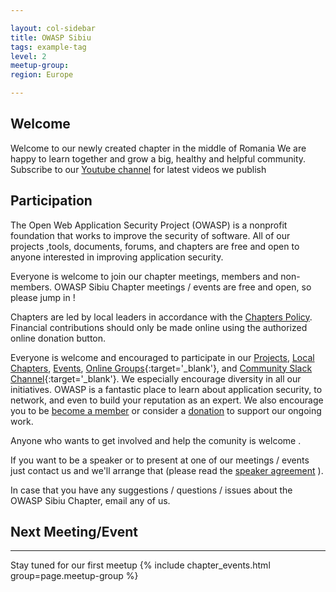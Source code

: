 ```yaml
---

layout: col-sidebar
title: OWASP Sibiu
tags: example-tag
level: 2
meetup-group:
region: Europe

---
```




## Welcome
Welcome to our newly created chapter in the middle of Romania
We are happy to learn together and grow a big, healthy and helpful community.
Subscribe to our [Youtube channel](https://www.youtube.com/channel/UC5s3mtC08dY6cRtCEZu_ZHQ) for latest videos we publish 


## Participation
The Open Web Application Security Project (OWASP) is a nonprofit foundation that works to improve the security of software. All of our projects ,tools, documents, forums, and chapters are free and open to anyone interested in improving application security. 

Everyone is welcome to join our chapter meetings, members and non-members. OWASP Sibiu Chapter meetings / events are free and open, so please jump in !

Chapters are led by local leaders in accordance with the [Chapters Policy](/www-policy/operational/chapters). Financial contributions should only be made online using the authorized online donation button. 

Everyone is welcome and encouraged to participate in our [Projects](/projects/), [Local Chapters](/chapters/), [Events](/events/), [Online Groups](https://groups.google.com/a/owasp.com/){:target='_blank'}, and [Community Slack Channel](https://owasp.slack.com/){:target='_blank'}. We especially encourage diversity in all our initiatives. OWASP is a fantastic place to learn about application security, to network, and even to build your reputation as an expert. We also encourage you to be [become a member](/membership/) or consider a [donation](/donate/) to support our ongoing work.

Anyone who wants to get involved and help the comunity is welcome .

If you want to be a speaker or to present at one of our meetings / events just contact us and we'll arrange that (please read the [speaker agreement](/www-policy/speaker-agreement) ).

In case that you have any suggestions / questions / issues about the OWASP Sibiu Chapter, email any of us.

## Next Meeting/Event <!-- You should keep this section as it will populate your meetup events -->
---------------------
Stay tuned for our first meetup
{% include chapter_events.html group=page.meetup-group %} 

